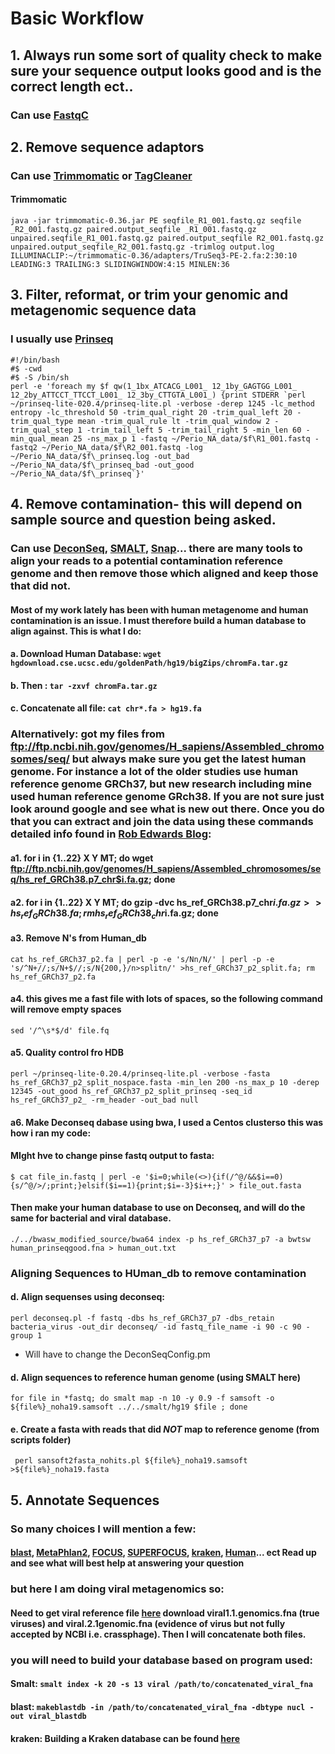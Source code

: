 # Basic Workflow
## 1. Always run some sort of quality check to make sure your sequence output looks good and is the correct length ect..
### Can use [FastqC](http://www.bioinformatics.babraham.ac.uk/projects/fastqc/)
## 2. Remove sequence adaptors
### Can use [Trimmomatic](http://www.usadellab.org/cms/?page=trimmomatic) or [TagCleaner](http://tagcleaner.sourceforge.net/)
#### Trimmomatic
```java -jar trimmomatic-0.36.jar PE seqfile_R1_001.fastq.gz seqfile _R2_001.fastq.gz paired.output_seqfile _R1_001.fastq.gz unpaired.seqfile_R1_001.fastq.gz paired.output_seqfile R2_001.fastq.gz unpaired.output_seqfile_R2_001.fastq.gz -trimlog output.log ILLUMINACLIP:~/trimmomatic-0.36/adapters/TruSeq3-PE-2.fa:2:30:10 LEADING:3 TRAILING:3 SLIDINGWINDOW:4:15 MINLEN:36```
## 3. Filter, reformat, or trim your genomic and metagenomic sequence data
### I usually use [Prinseq](http://prinseq.sourceforge.net/)
```
#!/bin/bash
#$ -cwd
#$ -S /bin/sh
perl -e 'foreach my $f qw(1_1bx_ATCACG_L001_ 12_1by_GAGTGG_L001_ 12_2by_ATTCCT_TTCCT_L001_ 12_3by_CTTGTA_L001_) {print STDERR `perl ~/prinseq-lite-020.4/prinseq-lite.pl -verbose -derep 1245 -lc_method entropy -lc_threshold 50 -trim_qual_right 20 -trim_qual_left 20 -trim_qual_type mean -trim_qual_rule lt -trim_qual_window 2 -trim_qual_step 1 -trim_tail_left 5 -trim_tail_right 5 -min_len 60 -min_qual_mean 25 -ns_max_p 1 -fastq ~/Perio_NA_data/$f\R1_001.fastq -fastq2 ~/Perio_NA_data/$f\R2_001.fastq -log ~/Perio_NA_data/$f\_prinseq.log -out_bad ~/Perio_NA_data/$f\_prinseq_bad -out_good ~/Perio_NA_data/$f\_prinseq`}'
```

## 4. Remove contamination- this will depend on sample source and question being asked. 
### Can use [DeconSeq](http://deconseq.sourceforge.net/), [SMALT](http://www.sanger.ac.uk/science/tools/smalt-0), [Snap](http://snap.cs.berkeley.edu/)... there are many tools to align your reads to a potential contamination reference genome and then remove those which aligned and keep those that did not.
#### Most of my work lately has been with human metagenome and human contamination is an issue. I must therefore build a human database to align against. This is what I do:
#### a. Download Human Database: ```wget hgdownload.cse.ucsc.edu/goldenPath/hg19/bigZips/chromFa.tar.gz```
#### b. Then : ```tar -zxvf chromFa.tar.gz```
#### c. Concatenate all file: ```cat chr*.fa > hg19.fa```
### Alternatively: got my files from ftp://ftp.ncbi.nih.gov/genomes/H_sapiens/Assembled_chromosomes/seq/ but always make sure you get the latest human genome. For instance a lot of the older studies use human reference genome GRCh37, but new research including mine used human reference genome GRch38. If you are not sure just look around google and see what is new out there. Once you do that you can extract and join the data using these commands detailed info found in [Rob Edwards Blog](https://edwards.sdsu.edu/research/how-to-create-a-database-for-bwa-and-bwa-sw/):
#### a1. for i in {1..22} X Y MT; do wget ftp://ftp.ncbi.nih.gov/genomes/H_sapiens/Assembled_chromosomes/seq/hs_ref_GRCh38.p7_chr$i.fa.gz; done
#### a2. for i in {1..22} X Y MT; do gzip -dvc hs_ref_GRCh38.p7_chr$i.fa.gz >>hs_ref_GRCh38.fa; rm hs_ref_GRCh38_chr$i.fa.gz; done
#### a3. Remove N's from Human_db 
```cat hs_ref_GRCh37_p2.fa | perl -p -e 's/Nn/N/' | perl -p -e 's/^N+//;s/N+$//;s/N{200,}/n>splitn/' >hs_ref_GRCh37_p2_split.fa; rm hs_ref_GRCh37_p2.fa```
#### a4. this gives me a fast file with lots of spaces, so the following command will remove empty spaces 
```sed '/^\s*$/d' file.fq```
#### a5. Quality control fro HDB
```perl ~/prinseq-lite-0.20.4/prinseq-lite.pl -verbose -fasta hs_ref_GRCh37_p2_split_nospace.fasta -min_len 200 -ns_max_p 10 -derep 12345 -out_good hs_ref_GRCh37_p2_split_prinseq -seq_id hs_ref_GRCh37_p2_ -rm_header -out_bad null```
#### a6. Make Deconseq dabase using bwa, I used a Centos clusterso this was how i ran my code:
#### MIght hve to change pinse fastq output to fasta:
```$ cat file_in.fastq | perl -e '$i=0;while(<>){if(/^@/&&$i==0){s/^@/>/;print;}elsif($i==1){print;$i=-3}$i++;}' > file_out.fasta```
#### Then make your human database to use on Deconseq, and will do the same for bacterial and viral database.
```./../bwasw_modified_source/bwa64 index -p hs_ref_GRCh37_p7 -a bwtsw human_prinseqgood.fna > human_out.txt```
### Aligning Sequences to HUman_db to remove contamination
#### d. Align sequenses using deconseq:
```perl deconseq.pl -f fastq -dbs hs_ref_GRCh37_p7 -dbs_retain bacteria_virus -out_dir deconseq/ -id fastq_file_name -i 90 -c 90 -group 1```
* Will have to change the DeconSeqConfig.pm

#### d. Align sequences to reference human genome (using SMALT here)
```for file in *fastq; do smalt map -n 10 -y 0.9 -f samsoft -o ${file%}_noha19.samsoft ../../smalt/hg19 $file ; done```
#### e. Create a fasta with reads that did ***NOT*** map to reference genome (from scripts folder)
``` perl sansoft2fasta_nohits.pl ${file%}_noha19.samsoft >${file%}_noha19.fasta```

## 5. Annotate Sequences
### So many choices I will mention a few:
#### [blast](ftp://ftp.ncbi.nlm.nih.gov/blast/executables/LATEST/ncbi-blast-2.6.0+-x64-linux.tar.gz), [MetaPhlan2](https://bitbucket.org/biobakery/metaphlan2), [FOCUS](http://edwards.sdsu.edu/focus/), [SUPERFOCUS](http://edwards.sdsu.edu/superfocus/), [kraken](https://ccb.jhu.edu/software/kraken/), [Human](https://huttenhower.sph.harvard.edu/humann)... ect Read up and see what will best help at answering your question
### but here I am doing viral metagenomics so:
#### Need to get viral reference file [here](ftp://ftp.ncbi.nlm.nih.gov/refseq/release/viral/) download viral1.1.genomics.fna (true viruses) and viral.2.1genomic.fna (evidence of virus but not fully accepted by NCBI i.e. crassphage). Then I will concatenate both files.
### you will need to build your database based on program used:
#### Smalt: ```smalt index -k 20 -s 13 viral /path/to/concatenated_viral_fna```
#### blast: ```makeblastdb -in /path/to/concatenated_viral_fna -dbtype nucl -out viral_blastdb```
#### kraken: Building a Kraken database can be found [here](http://www.opiniomics.org/building-a-kraken-database-with-new-ftp-structure-and-no-gi-numbers/)


